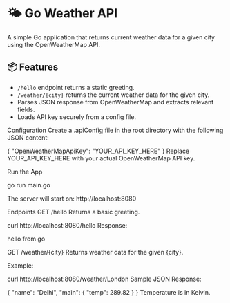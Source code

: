 # 🌤️ Go Weather API

A simple Go application that returns current weather data for a given city using the OpenWeatherMap API.

## 📦 Features

- `/hello` endpoint returns a static greeting.
- `/weather/{city}` returns the current weather data for the given city.
- Parses JSON response from OpenWeatherMap and extracts relevant fields.
- Loads API key securely from a config file.

Configuration
Create a .apiConfig file in the root directory with the following JSON content:

{
  "OpenWeatherMapApiKey": "YOUR_API_KEY_HERE"
}
Replace YOUR_API_KEY_HERE with your actual OpenWeatherMap API key.

Run the App

go run main.go

The server will start on:
http://localhost:8080

Endpoints
GET /hello
Returns a basic greeting.

curl http://localhost:8080/hello
Response:

hello from go

GET /weather/{city}
Returns weather data for the given {city}.

Example:

curl http://localhost:8080/weather/London
Sample JSON Response:

{
  "name": "Delhi",
  "main": {
    "temp": 289.82
  }
}
Temperature is in Kelvin.


